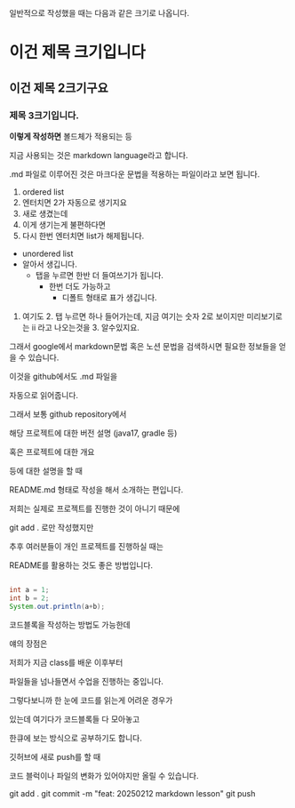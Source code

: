 일반적으로 작성했을 때는 다음과 같은 크기로 나옵니다.

# 이건 제목 크기입니다
## 이건 제목 2크기구요
### 제목 3크기입니다.

__이렇게 작성하면__ 볼드체가 적용되는 등

지금 사용되는 것은 markdown language라고 합니다.

.md 파일로 이루어진 것은 마크다운 문법을 적용하는 
파일이라고 보면 됩니다.

1. ordered list
2. 엔터치면 2가 자동으로 생기지요
3. 새로 생겼는데
4. 이게 생기는게 불편하다면
5. 다시 한번 엔터치면 list가 해제됩니다.

- unordered list
- 알아서 생깁니다.
  - 탭을 누르면 한반 더 들여쓰기가 됩니다.
    - 한번 더도 가능하고
      - 디폴트 형태로 표가 생깁니다.

1. 여기도
   2. 탭 누르면 하나 들어가는데, 지금 여기는 숫자 2로 보이지만 미리보기로는 ii 라고 나오는것을 
   3. 알수있지요.

그래서 google에서
markdown문법 혹은 노션 문법을 검색하시면
필요한 정보들을 얻을 수 있습니다.

이것을 github에서도 .md 파일을

자동으로 읽어줍니다.

그래서 보통 github repository에서

해당 프로젝트에 대한 버전 설명 (java17, gradle 등)

혹은 프로젝트에 대한 개요

등에 대한 설명을 할 때

README.md 형태로 작성을 해서 소개하는 편입니다.

저희는 실제로 프로젝트를 진행한 것이 아니기 때문에 

git add . 로만 작성했지만

추후 여러분들이 개인 프로젝트를 진행하실 때는

README를 활용하는 것도 좋은 방법입니다.

``` java

int a = 1;
int b = 2;
System.out.println(a+b);

```

코드블록을 작성하는 방법도 가능한데

얘의 장점은

저희가 지금 class를 배운 이후부터

파일들을 넘나들면서 수업을 진행하는 중입니다.

그렇다보니까 한 눈에 코드를 읽는게 어려운 경우가

있는데 여기다가 코드블록들 다 모아놓고

한큐에 보는 방식으로 공부하기도 합니다.

깃허브에 새로 push를 할 때

코드 블럭이나 파일의 변화가 있어야지만 올릴 수 있습니다.

git add .
git commit -m "feat: 20250212 markdown lesson"
git push
